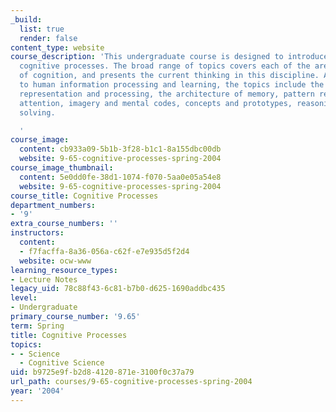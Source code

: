 ```yaml
---
_build:
  list: true
  render: false
content_type: website
course_description: 'This undergraduate course is designed to introduce students to
  cognitive processes. The broad range of topics covers each of the areas in the field
  of cognition, and presents the current thinking in this discipline. As an introduction
  to human information processing and learning, the topics include the nature of mental
  representation and processing, the architecture of memory, pattern recognition,
  attention, imagery and mental codes, concepts and prototypes, reasoning and problem
  solving.

  '
course_image:
  content: cb933a09-5b1b-3f28-b1c1-8a155dbc00db
  website: 9-65-cognitive-processes-spring-2004
course_image_thumbnail:
  content: 5e0dd0fe-38d1-1074-f070-5aa0e05a54e8
  website: 9-65-cognitive-processes-spring-2004
course_title: Cognitive Processes
department_numbers:
- '9'
extra_course_numbers: ''
instructors:
  content:
  - f7facffa-8a36-056a-c62f-e7e935d5f2d4
  website: ocw-www
learning_resource_types:
- Lecture Notes
legacy_uid: 78c88f43-6c81-b7b0-d625-1690addbc435
level:
- Undergraduate
primary_course_number: '9.65'
term: Spring
title: Cognitive Processes
topics:
- - Science
  - Cognitive Science
uid: b9725e9f-b2d8-4120-871e-3100f0c37a79
url_path: courses/9-65-cognitive-processes-spring-2004
year: '2004'
---
```

